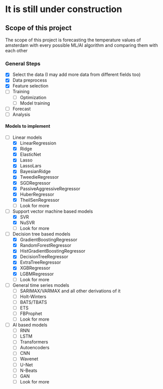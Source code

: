 # It is still under construction

## Scope of this project
The scope of this project is forecasting the temperature values of amsterdam with every possible ML/AI algorithm and comparing them with each other

### General Steps

- [X] Select the data (I may add more data from different fields too)
- [X] Data preprocess
- [X] Feature selection
- [ ] Training
	- [ ] Optimization
	- [ ] Model training
- [ ] Forecast
- [ ] Analysis

#### Models to implement

- [ ] Linear models
    - [X] LinearRegression 
    - [X] Ridge
    - [X] ElasticNet
    - [X] Lasso
    - [X] LassoLars
    - [X] BayesianRidge
    - [X] TweedieRegressor
    - [X] SGDRegressor
    - [X] PassiveAggressiveRegressor 
    - [X] HuberRegressor
    - [X] TheilSenRegressor
    - [ ] Look for more
- [ ] Support vector machine based models    
    - [X] SVR
    - [X] NuSVR
    - [ ] Look for more
- [ ] Decision tree based models
    - [X] GradientBoostingRegressor
    - [X] RandomForestRegressor
    - [X] HistGradientBoostingRegressor
    - [X] DecisionTreeRegressor
    - [X] ExtraTreeRegressor
    - [X] XGBRegressor
    - [X] LGBMRegressor
    - [ ] Look for more
- [ ] General time series models
    - [ ] SARIMAX/VARMAX and all other derivations of it
    - [ ] Holt-Winters
    - [ ] BATS/TBATS
    - [ ] ETS
    - [ ] FBProphet
    - [ ] Look for more
- [ ] AI based models
    - [ ] RNN
    - [ ] LSTM
    - [ ] Transformers
    - [ ] Autoencoders
    - [ ] CNN
    - [ ] Wavenet
    - [ ] U-Net
    - [ ] N-Beats
    - [ ] GAN
    - [ ] Look for more